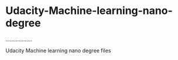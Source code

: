 # Udacity-Machine-learning-nano-degree

..................

Udacity Machine learning nano degree files

